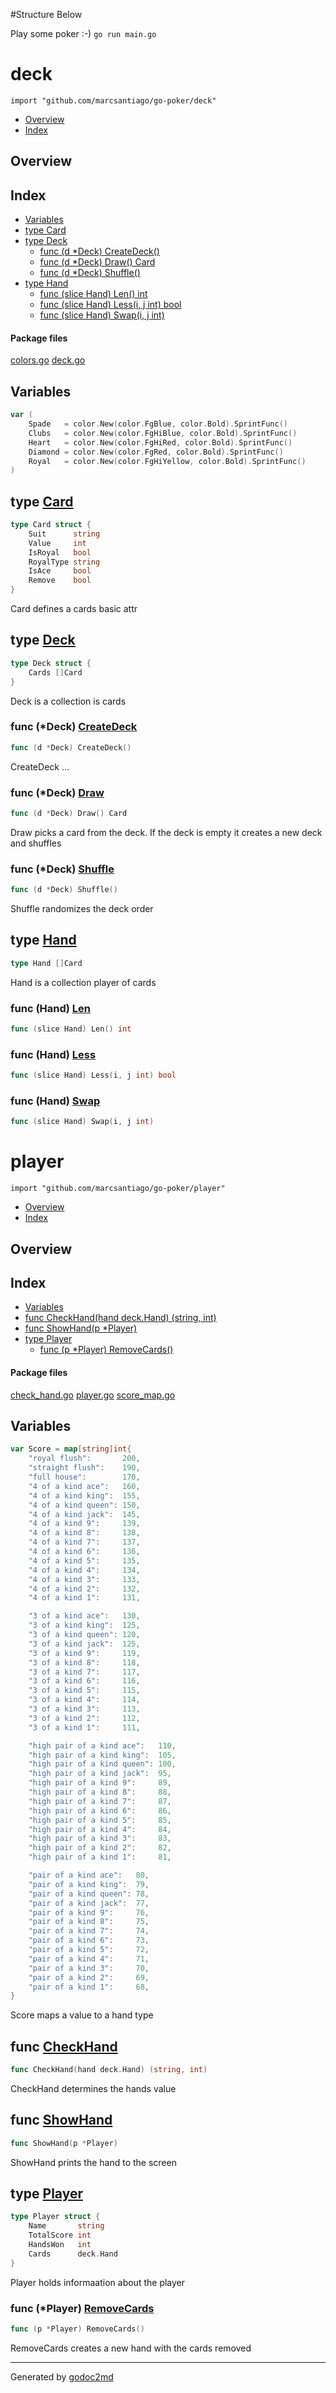 
#Structure Below

Play some poker :-) `go run main.go`



# deck
`import "github.com/marcsantiago/go-poker/deck"`

* [Overview](#pkg-overview)
* [Index](#pkg-index)

## <a name="pkg-overview">Overview</a>



## <a name="pkg-index">Index</a>
* [Variables](#pkg-variables)
* [type Card](#Card)
* [type Deck](#Deck)
  * [func (d *Deck) CreateDeck()](#Deck.CreateDeck)
  * [func (d *Deck) Draw() Card](#Deck.Draw)
  * [func (d *Deck) Shuffle()](#Deck.Shuffle)
* [type Hand](#Hand)
  * [func (slice Hand) Len() int](#Hand.Len)
  * [func (slice Hand) Less(i, j int) bool](#Hand.Less)
  * [func (slice Hand) Swap(i, j int)](#Hand.Swap)


#### <a name="pkg-files">Package files</a>
[colors.go](/src/github.com/marcsantiago/go-poker/deck/colors.go) [deck.go](/src/github.com/marcsantiago/go-poker/deck/deck.go) 



## <a name="pkg-variables">Variables</a>
``` go
var (
    Spade   = color.New(color.FgBlue, color.Bold).SprintFunc()
    Clubs   = color.New(color.FgHiBlue, color.Bold).SprintFunc()
    Heart   = color.New(color.FgHiRed, color.Bold).SprintFunc()
    Diamond = color.New(color.FgRed, color.Bold).SprintFunc()
    Royal   = color.New(color.FgHiYellow, color.Bold).SprintFunc()
)
```



## <a name="Card">type</a> [Card](/src/target/deck.go?s=82:201#L9)
``` go
type Card struct {
    Suit      string
    Value     int
    IsRoyal   bool
    RoyalType string
    IsAce     bool
    Remove    bool
}
```
Card defines a cards basic attr










## <a name="Deck">type</a> [Deck](/src/target/deck.go?s=518:552#L26)
``` go
type Deck struct {
    Cards []Card
}
```
Deck is a collection is cards










### <a name="Deck.CreateDeck">func</a> (\*Deck) [CreateDeck](/src/target/deck.go?s=572:599#L31)
``` go
func (d *Deck) CreateDeck()
```
CreateDeck ...




### <a name="Deck.Draw">func</a> (\*Deck) [Draw](/src/target/deck.go?s=1343:1369#L73)
``` go
func (d *Deck) Draw() Card
```
Draw picks a card from the deck. If the deck is empty it creates a new deck and shuffles




### <a name="Deck.Shuffle">func</a> (\*Deck) [Shuffle](/src/target/deck.go?s=1527:1551#L85)
``` go
func (d *Deck) Shuffle()
```
Shuffle randomizes the deck order




## <a name="Hand">type</a> [Hand](/src/target/deck.go?s=243:259#L19)
``` go
type Hand []Card
```
Hand is a collection player of cards










### <a name="Hand.Len">func</a> (Hand) [Len](/src/target/deck.go?s=261:288#L21)
``` go
func (slice Hand) Len() int
```



### <a name="Hand.Less">func</a> (Hand) [Less](/src/target/deck.go?s=321:358#L22)
``` go
func (slice Hand) Less(i, j int) bool
```



### <a name="Hand.Swap">func</a> (Hand) [Swap](/src/target/deck.go?s=402:434#L23)
``` go
func (slice Hand) Swap(i, j int)
```










# player
`import "github.com/marcsantiago/go-poker/player"`

* [Overview](#pkg-overview)
* [Index](#pkg-index)

## <a name="pkg-overview">Overview</a>



## <a name="pkg-index">Index</a>
* [Variables](#pkg-variables)
* [func CheckHand(hand deck.Hand) (string, int)](#CheckHand)
* [func ShowHand(p *Player)](#ShowHand)
* [type Player](#Player)
  * [func (p *Player) RemoveCards()](#Player.RemoveCards)


#### <a name="pkg-files">Package files</a>
[check_hand.go](/src/github.com/marcsantiago/go-poker/player/check_hand.go) [player.go](/src/github.com/marcsantiago/go-poker/player/player.go) [score_map.go](/src/github.com/marcsantiago/go-poker/player/score_map.go) 



## <a name="pkg-variables">Variables</a>
``` go
var Score = map[string]int{
    "royal flush":       200,
    "straight flush":    190,
    "full house":        170,
    "4 of a kind ace":   160,
    "4 of a kind king":  155,
    "4 of a kind queen": 150,
    "4 of a kind jack":  145,
    "4 of a kind 9":     139,
    "4 of a kind 8":     138,
    "4 of a kind 7":     137,
    "4 of a kind 6":     136,
    "4 of a kind 5":     135,
    "4 of a kind 4":     134,
    "4 of a kind 3":     133,
    "4 of a kind 2":     132,
    "4 of a kind 1":     131,

    "3 of a kind ace":   130,
    "3 of a kind king":  125,
    "3 of a kind queen": 120,
    "3 of a kind jack":  125,
    "3 of a kind 9":     119,
    "3 of a kind 8":     118,
    "3 of a kind 7":     117,
    "3 of a kind 6":     116,
    "3 of a kind 5":     115,
    "3 of a kind 4":     114,
    "3 of a kind 3":     113,
    "3 of a kind 2":     112,
    "3 of a kind 1":     111,

    "high pair of a kind ace":   110,
    "high pair of a kind king":  105,
    "high pair of a kind queen": 100,
    "high pair of a kind jack":  95,
    "high pair of a kind 9":     89,
    "high pair of a kind 8":     88,
    "high pair of a kind 7":     87,
    "high pair of a kind 6":     86,
    "high pair of a kind 5":     85,
    "high pair of a kind 4":     84,
    "high pair of a kind 3":     83,
    "high pair of a kind 2":     82,
    "high pair of a kind 1":     81,

    "pair of a kind ace":   80,
    "pair of a kind king":  79,
    "pair of a kind queen": 78,
    "pair of a kind jack":  77,
    "pair of a kind 9":     76,
    "pair of a kind 8":     75,
    "pair of a kind 7":     74,
    "pair of a kind 6":     73,
    "pair of a kind 5":     72,
    "pair of a kind 4":     71,
    "pair of a kind 3":     70,
    "pair of a kind 2":     69,
    "pair of a kind 1":     68,
}
```
Score maps a value to a hand type



## <a name="CheckHand">func</a> [CheckHand](/src/target/check_hand.go?s=136:180#L12)
``` go
func CheckHand(hand deck.Hand) (string, int)
```
CheckHand determines the hands value



## <a name="ShowHand">func</a> [ShowHand](/src/target/player.go?s=270:294#L19)
``` go
func ShowHand(p *Player)
```
ShowHand prints the hand to the screen




## <a name="Player">type</a> [Player](/src/target/player.go?s=131:226#L11)
``` go
type Player struct {
    Name       string
    TotalScore int
    HandsWon   int
    Cards      deck.Hand
}
```
Player holds informaation about the player










### <a name="Player.RemoveCards">func</a> (\*Player) [RemoveCards](/src/target/player.go?s=635:665#L35)
``` go
func (p *Player) RemoveCards()
```
RemoveCards creates a new hand with the cards removed








- - -
Generated by [godoc2md](http://godoc.org/github.com/davecheney/godoc2md)
